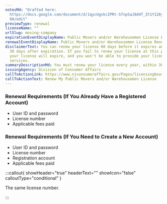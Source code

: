 ```yaml
---
notesMd: "Drafted here:
  https://docs.google.com/document/d/1qycUgskcIPRt-SfnpSaJ8d4T_Zt1Y126yJ1mQMhcJ\
  OA/edit"
previewType: renewal
licenseName: ""
urlSlug: moving-company
expirationEventDisplayName: Public Movers and/or Warehousemen License Expiration
renewalEventDisplayName: Public Movers and/or Warehousemen License Renewal Deadline
disclaimerText: You can renew your license 60 days before it expires and up to
  30 days after expiration. If you fail to renew your license at this point,
  your license will expire, and you won't be able to provide your licensed
  services.
summaryDescriptionMd: You must renew your license every year, within 30 days of the expiration date.
issuingAgency: Division of Consumer Affairs
callToActionLink: https://www.njconsumeraffairs.gov/Pages/licensingboards.aspx
callToActionText: Renew My Public Movers and/or Warehousemen License
---
```

### Renewal Requirements (If You Already Have a Registered Account)

- User ID and password
- License number
- Applicable fees paid

### Renewal Requirements (If You Need to Create a New Account)

- User ID and password
- License number
- Registration account
- Applicable fees paid

:::callout{ showHeader="true" headerText="" showIcon="false" calloutType="conditional" }

The same license number.

:::
